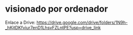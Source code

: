 # visionado por ordenador



Enlace a Drive: https://drive.google.com/drive/folders/1N9h-_hKjtDKfviur7enD1LhsvFZLntPE?usp=drive_link
